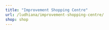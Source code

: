 ```yaml
---
title: "Improvement Shopping Centre"
url: /ludhiana/improvement-shopping-centre/
shop: shop
---
```

